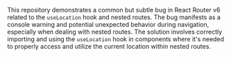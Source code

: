This repository demonstrates a common but subtle bug in React Router v6 related to the `useLocation` hook and nested routes.  The bug manifests as a console warning and potential unexpected behavior during navigation, especially when dealing with nested routes. The solution involves correctly importing and using the `useLocation` hook in components where it's needed to properly access and utilize the current location within nested routes.